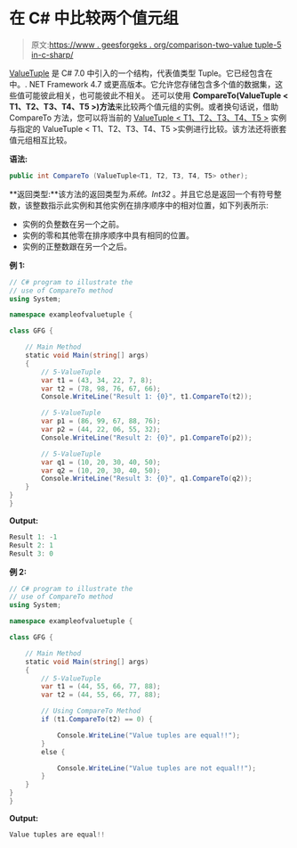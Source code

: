 # 在 C# 中比较两个值元组

> 原文:[https://www . geesforgeks . org/comparison-two-value tuple-5 in-c-sharp/](https://www.geeksforgeeks.org/comparing-two-valuetuple-5-in-c-sharp/)

[ValueTuple](https://www.geeksforgeeks.org/valuetuple-in-c-sharp/) 是 C# 7.0 中引入的一个结构，代表值类型 Tuple。它已经包含在中。. NET Framework 4.7 或更高版本。它允许您存储包含多个值的数据集，这些值可能彼此相关，也可能彼此不相关。
还可以使用 **CompareTo(ValueTuple < T1、T2、T3、T4、T5 >)方法**来比较两个值元组的实例。或者换句话说，借助 CompareTo 方法，您可以将当前的 [ValueTuple < T1、T2、T3、T4、T5 >](https://www.geeksforgeeks.org/c-sharp-valuetuple-5-struct/) 实例与指定的 ValueTuple < T1、T2、T3、T4、T5 >实例进行比较。该方法还将嵌套值元组相互比较。

**语法:**

```cs
public int CompareTo (ValueTuple<T1, T2, T3, T4, T5> other);

```

**返回类型:**该方法的返回类型为*系统。Int32* 。并且它总是返回一个有符号整数，该整数指示此实例和其他实例在排序顺序中的相对位置，如下列表所示:

*   实例的负整数在另一个之前。
*   实例的零和其他零在排序顺序中具有相同的位置。
*   实例的正整数跟在另一个之后。

**例 1:**

```cs
// C# program to illustrate the
// use of CompareTo method
using System;

namespace exampleofvaluetuple {

class GFG {

    // Main Method
    static void Main(string[] args)
    {
        // 5-ValueTuple
        var t1 = (43, 34, 22, 7, 8);
        var t2 = (78, 98, 76, 67, 66);
        Console.WriteLine("Result 1: {0}", t1.CompareTo(t2));

        // 5-ValueTuple
        var p1 = (86, 99, 67, 88, 76);
        var p2 = (44, 22, 06, 55, 32);
        Console.WriteLine("Result 2: {0}", p1.CompareTo(p2));

        // 5-ValueTuple
        var q1 = (10, 20, 30, 40, 50);
        var q2 = (10, 20, 30, 40, 50);
        Console.WriteLine("Result 3: {0}", q1.CompareTo(q2));
    }
}
}
```

**Output:**

```cs
Result 1: -1
Result 2: 1
Result 3: 0

```

**例 2:**

```cs
// C# program to illustrate the 
// use of CompareTo method
using System;

namespace exampleofvaluetuple {

class GFG {

    // Main Method
    static void Main(string[] args)
    {
        // 5-ValueTuple
        var t1 = (44, 55, 66, 77, 88);
        var t2 = (44, 55, 66, 77, 88);

        // Using CompareTo Method
        if (t1.CompareTo(t2) == 0) {

            Console.WriteLine("Value tuples are equal!!");
        }
        else {

            Console.WriteLine("Value tuples are not equal!!");
        }
    }
}
}
```

**Output:**

```cs
Value tuples are equal!!

```